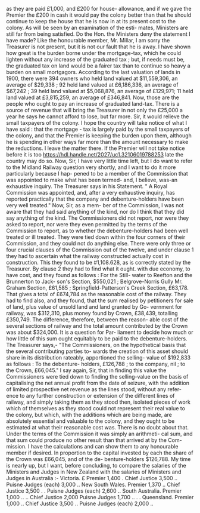 as they are paid £1,000, and £200 for house- allowance, and if we gave the Premier the £200 in cash it would pay the colony better than that he should continue to keep the house that he is now in at its present cost to the colony. As will be seen by an examination of the esti- mates, Ministers are still far from being satisfied. Do the Hon. the Ministers deny the statement I have made? Like the honourable member, Mr. Millar, I am sorry the Treasurer is not present, but it is not our fault that he is away. I have shown how great is the burden borne under the mortgage-tax, which he could lighten without any increase of the graduated tax ; but, if needs must be, the graduated tax on land would be a fairer tax than to continue so heavy a burden on small mortgagors. According to the last valuation of lands in 1900, there were 394 owners who held land valued at $11,559,306, an average of $29,338 ; 92 held land valued at £6,186,336, an average of $67,242 ; 39 held land valued at $5,068,876, an average of £129,971; 11 held land valued at £3,815,259, an average of £346,841. Now, those are the people who ought to pay an increase of graduated land-tax. There is a source of revenue that will bring the Treasurer in not only the £25,000 a year he says he cannot afford to lose, but far more. Sir, it would relieve the small taxpayers of the colony. I hope the country will take notice of what I have said : that the mortgage - tax is largely paid by the small taxpayers of the colony, and that the Premier is keeping the burden upon them, although he is spending in other ways far more than the amount necessary to make the reductions. I leave the matter there. If the Premier will not take notice before it is too https://hdl.handle.net/2027/uc1.32106019788253 late the country may do so. Now, Sir, I have very little time left, but I do want to refer to the Midland Railway question very shortly, and I want to do it more particularly because I hap- pened to be a member of the Commission that was appointed to make what has been termed- and, I believe, was-an exhaustive inquiry. The Treasurer says in his Statement. " A Royal Commission was appointed, and, after a very exhaustive inquiry, has reported practically that the company and debenture-holders have been very well treated." Now, Sir, as a mem- ber of the Commission, I was not aware that they had said anything of the kind, nor do I think that they did say anything of the kind. The Commissioners did not report, nor were they asked to report, nor were they even permitted by the terms of the Commission to report, as to whether the debenture-holders had been well treated or ill treated. They were tied down within the four corners of their Commission, and they could not do anything else. There were only three or four crucial clauses of the Commission out of the twelve, and under clause 1 they had to ascertain what the railway constructed actually cost in construction. This they found to be #1,108.628, as is correctly stated by the Treasurer. By clause 2 they had to find what it ought. with due economy, to have cost, and they found as follows : For the Still- water to Reefton and the Brunnerton to Jack- son's Section, $550,021 ; Belgrove-Norris Gully Mr. Graham Section, £61,585 ; Springfield-Patterson's Creek Section, £63,178. That gives a total of £674,784 as the reasonable cost of the railway. They had to find also, and they found, that the sum realised by petitioners for sale of land, plus value of unsold land and land granted by Go- vernment for railway, was $312,310, plus money found by Crown, £38,439, totalling £350,749. The difference, therefore, between the reason- able cost of the several sections of railway and the total amount contributed by the Crown was about $324,000. It is a question for Par- liament to decide how much or how little of this sum ought equitably to be paid to the debenture-holders. The Treasurer says,- "The Commissioners, on the hypothetical basis that the several contributing parties to- wards the creation of this asset should share in its distribution rateably, apportioned the selling- value of $192,833 as follows : To the debenture- holders, £126,788 ; to the company, nil ; to the Crown, £66,045." I say again, Sir, that in finding this value the Commissioners were tied down to finding the selling-value on the basis of capitalising the net annual profit from the date of seizure, with the addition of limited prospective net revenue as the lines stood, without any refer- ence to any further construction or extension of the different lines of railway, and simply taking them as they stood then, isolated pieces of work which of themselves as they stood could not represent their real value to the colony, but which, with the additions which are being made, are absolutely essential and valuable to the colony, and they ought to be estimated at what their reasonable cost was. There is no doubt about that. Under the terms of the Commission it was simply an arithmeti- cal sum, and that sum could produce no other result than that arrived at by the Com- mission. I have the calculations and can show them to any honourable member if desired. In proportion to the capital invested by each the share of the Crown was £66,045, and of the de- benture-holders $126,788. My time is nearly up, but I want, before concluding, to compare the salaries of the Ministers and Judges in New Zealand with the salaries of Ministers and Judges in Australia :- Victoria. £ Premier 1,400 . Chief Justice 3,500 .. Puisne Judges (each) 3,000 .. New South Wales. Premier 1,370 .. Chief Justice 3,500 . . Puisne Judges (each) 2,600 .. South Australia. Premier 1,000 .. .. Chief Justice 2,000 Puisne Judges 1,700 .. . . Queensland. Premier 1,000 .. Chief Justice 3,500 .. Puisne Judges (each) 2,000 .. 